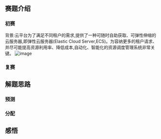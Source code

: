 ## 赛题介绍
### 初赛
背景:云平台为了满足不同租户的需求,提供了一种可随时自助获取、可弹性伸缩的云服务器,即弹性云服务器(Elastic Cloud Server,ECS)。为容纳更多的租户请求、并尽可能提高资源利用率、降低成本,自动化、智能化的资源调度管理系统非常关键。
![image](https://github.com/yezhibo/2018-Huawei-CodeCraft/tree/master/picture/赛题描述图1.jpg)
### 复赛

## 解题思路
### 预测

### 分配

## 感悟
